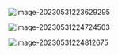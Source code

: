 ![image-20230531223629295](http://devyk.top/2022/202305312236887.png)

![image-20230531224724503](http://devyk.top/2022/202305312247970.png)

![image-20230531224812675](http://devyk.top/2022/202305312248091.png)